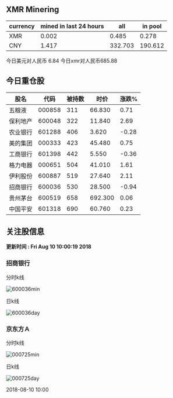 ## XMR Minering

|currency|mined in last 24 hours|all|in pool|
|---|---|---|---|
|XMR|0.002|0.485|0.278|
|CNY|1.417|332.703|190.612|

今日美元对人民币 6.84	今日xmr对人民币685.88


## 今日重仓股 

|股名|代码|被持数|时价|涨跌%|
|---|---|---|---|---|
|五粮液|000858|311|66.830|0.71|
|保利地产|600048|322|11.840|2.69|
|农业银行|601288|406|3.620|-0.28|
|美的集团|000333|423|45.480|0.75|
|工商银行|601398|442|5.550|-0.36|
|格力电器|000651|504|41.010|1.61|
|伊利股份|600887|519|27.640|2.11|
|招商银行|600036|530|28.500|-0.94|
|贵州茅台|600519|658|692.300|0.06|
|中国平安|601318|690|60.760|0.23|

## 关注股信息
**更新时间 : Fri Aug 10 10:00:19 2018**
### 招商银行 
分时k线

![600036min](http://image.sinajs.cn/newchart/min/n/sh600036.gif)

日k线

![600036day](http://image.sinajs.cn/newchart/daily/n/sh600036.gif)

### 京东方Ａ 
分时k线

![000725min](http://image.sinajs.cn/newchart/min/n/sz000725.gif)

日k线

![000725day](http://image.sinajs.cn/newchart/daily/n/sz000725.gif)

2018-08-10 10:00